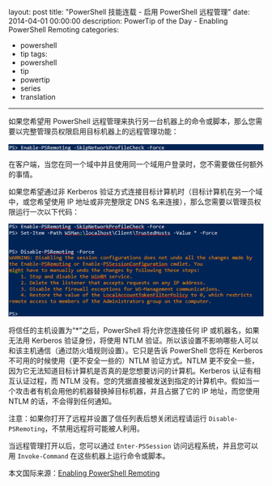 layout: post
title: "PowerShell 技能连载 - 启用 PowerShell 远程管理"
date: 2014-04-01 00:00:00
description: PowerTip of the Day - Enabling PowerShell Remoting
categories:
- powershell
- tip
tags:
- powershell
- tip
- powertip
- series
- translation
---
如果您希望用 PowerShell 远程管理来执行另一台机器上的命令或脚本，那么您需要以完整管理员权限启用目标机器上的远程管理功能：

![](/img/2014-04-01-enabling-powershell-remoting-001.png)

在客户端，当您在同一个域中并且使用同一个域用户登录时，您不需要做任何额外的事情。

如果您希望通过非 Kerberos 验证方式连接目标计算机时（目标计算机在另一个域中，或您希望使用 IP 地址或非完整限定 DNS 名来连接），那么您需要以管理员权限运行一次以下代码：

![](/img/2014-04-01-enabling-powershell-remoting-002.png)

将信任的主机设置为“\*”之后，PowerShell 将允许您连接任何 IP 或机器名，如果无法用 Kerberos 验证身份，将使用 NTLM 验证。所以该设置不影响哪些人可以和该主机通信（通过防火墙规则设置）。它只是告诉 PowerShell 您将在 Kerberos 不可用的时候使用（更不安全一些的）NTLM 验证方式。NTLM 更不安全一些，因为它无法知道目标计算机是否真的是您想要访问的计算机。Kerberos 认证有相互认证过程，而 NTLM 没有。您的凭据直接被发送到指定的计算机中。假如当一个攻击者有机会用他的机器替换掉目标机器，并且占据了它的 IP 地址，而您使用 NTLM 的话，不会得到任何通知。

注意：如果你打开了远程并设置了信任列表后想关闭远程请运行 `Disable-PSRemoting`，不禁用远程将可能被人利用。

当远程管理打开以后，您可以通过 `Enter-PSSession` 访问远程系统，并且您可以用 `Invoke-Command` 在这些机器上运行命令或脚本。

<!--more-->
本文国际来源：[Enabling PowerShell Remoting](http://community.idera.com/powershell/powertips/b/tips/posts/enabling-powershell-remoting)
